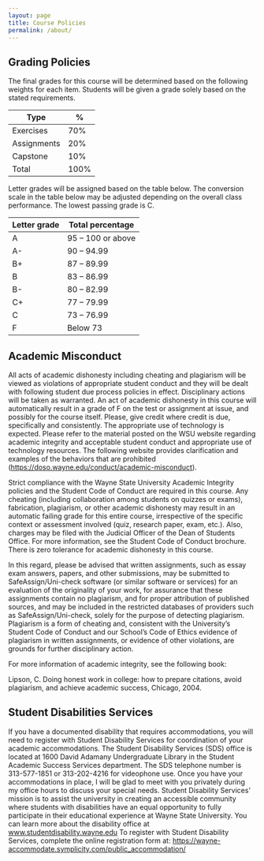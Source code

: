 ```yaml
---
layout: page
title: Course Policies
permalink: /about/
---
```


## Grading Policies
The final grades for this course will be determined based on the following weights for each item. Students will be given a grade solely based on the stated requirements.

| Type	 | %  |
| -------| -------|
| Exercises |	70% |
| Assignments |	20% |
| Capstone | 10% |
| Total	  | 100% |


Letter grades will be assigned based on the table below. The conversion scale in the table below may be adjusted depending on the overall class performance. The lowest passing grade is C.

| Letter grade | Total percentage  |
|--------------|-------------------|
| A            | 95 – 100 or above |
| A-           | 90 – 94.99        |
| B+           | 87 – 89.99        |
| B            | 83 – 86.99        |
| B-           | 80 – 82.99        |
| C+           | 77 – 79.99        |
| C            | 73 – 76.99        |
| F            | Below 73          |

## Academic Misconduct
All acts of academic dishonesty including cheating and plagiarism will be viewed as violations of appropriate student conduct and they will be dealt with following student due process policies in effect. Disciplinary actions will be taken as warranted. An act of academic dishonesty in this course will automatically result in a grade of F on the test or assignment at issue, and possibly for the course itself. Please, give credit where credit is due, specifically and consistently. The appropriate use of technology is expected. Please refer to the material posted on the WSU website regarding academic integrity and acceptable student conduct and appropriate use of technology resources. The following website provides clarification and examples of the behaviors that are prohibited (https://doso.wayne.edu/conduct/academic-misconduct).

Strict compliance with the Wayne State University Academic Integrity policies and the Student Code of Conduct are required in this course. Any cheating (including collaboration among students on quizzes or exams), fabrication, plagiarism, or other academic dishonesty may result in an automatic failing grade for this entire course, irrespective of the specific context or assessment involved (quiz, research paper, exam, etc.). Also, charges may be filed with the Judicial Officer of the Dean of Students Office. For more information, see the Student Code of Conduct brochure. There is zero tolerance for academic dishonesty in this course.

In this regard, please be advised that written assignments, such as essay exam answers, papers, and other submissions, may be submitted to SafeAssign/Uni-check software (or similar software or services) for an evaluation of the originality of your work, for assurance that these assignments contain no plagiarism, and for proper attribution of published sources, and may be included in the restricted databases of providers such as SafeAssign/Uni-check, solely for the purpose of detecting plagiarism. Plagiarism is a form of cheating and, consistent with the University’s Student Code of Conduct and our School’s Code of Ethics evidence of plagiarism in written assignments, or evidence of other violations, are grounds for further disciplinary action.

For more information of academic integrity, see the following book:

Lipson, C. Doing honest work in college: how to prepare citations, avoid plagiarism, and achieve academic success, Chicago, 2004.

## Student Disabilities Services
If you have a documented disability that requires accommodations, you will need to register with Student Disability Services for coordination of your academic accommodations. The Student Disability Services (SDS) office is located at 1600 David Adamany Undergraduate Library in the Student Academic Success Services department. The SDS telephone number is 313-577-1851 or 313-202-4216 for videophone use. Once you have your accommodations in place, I will be glad to meet with you privately during my office hours to discuss your special needs. Student Disability Services’ mission is to assist the university in creating an accessible community where students with disabilities have an equal opportunity to fully participate in their educational experience at Wayne State University. You can learn more about the disability office at www.studentdisability.wayne.edu To register with Student Disability Services, complete the online registration form at: https://wayne-accommodate.symplicity.com/public_accommodation/
